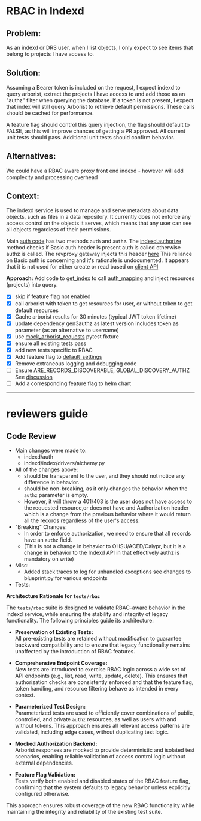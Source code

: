 
# RBAC in Indexd

## **Problem:**
As an indexd or DRS user, when I list objects, I only expect to see items that belong to projects I have access to.

## **Solution:**

Assuming a Bearer token is included on the request, I expect indexd to query arborist, extract the projects I have access to and add those as an "authz" filter when querying the database.  If a token is not present, I expect that index will still query Arborist to retrieve default permissions.  These calls should be cached for performance.

A feature flag should control this query injection, the flag should default to FALSE, as this will improve chances of getting a PR approved.  All current unit tests should pass.  Additional unit tests should confirm behavior.

## **Alternatives:**
We could have a RBAC aware proxy front end indexd - however will add complexity and processing overhead

## **Context:**

The indexd service is used to manage and serve metadata about data objects, such as files in a data repository. It currently does not enforce any access control on the objects it serves, which means that any user can see all objects regardless of their permissions.

Main [auth code](https://github.com/uc-cdis/indexd/blob/fb21317f2bc72ad9b0ea143fe9388122f59d10f4/indexd/auth/drivers/alchemy.py#L37-L36) has two methods `auth` and `authz`. The [indexd.authorize](https://github.com/uc-cdis/indexd/blob/0859c639f99a7cbce0a0cd15564ed9847814a5ff/indexd/auth/__init__.py#L10) method checks if Basic auth header is present auth is called otherwise authz is called.   The revproxy gateway injects this header [here](https://github.com/uc-cdis/gen3-helm/blob/9ccd25c3e4c40f87f750883802ece5866cdfbc24/helm/revproxy/gen3.nginx.conf/indexd-service.conf#L41-L53) This reliance on Basic auth is concerning and it's rationale is undocumented.  It appears that it is not used for either create or read based on [client API](https://github.com/uc-cdis/indexclient/blob/master/indexclient/client.py)

**Approach:**
Add code to [get_index](https://github.com/uc-cdis/indexd/blob/b6ec68f15a8bb61e99c0daf3f6af729691f213c7/indexd/index/blueprint.py#L60) to call [auth_mapping](https://github.com/uc-cdis/gen3authz/blob/master/src/gen3authz/client/arborist/base.py#L286)
and inject resources (projects) into query.
- [x] skip if feature flag not enabled
- [x] call arborist with token to get resources for user, or without token to get default resources
- [x] Cache arborist results for 30 minutes (typical JWT token lifetime)
- [x] update dependency gen3authz as latest version includes token as parameter (as an alternative to username)
- [x] use [mock_arborist_requests](https://github.com/uc-cdis/indexd/blob/8ff50b9c829920907181d5c186c907e06f5c4a5d/tests/conftest.py#L230) pytest fixture
- [x] ensure all existing tests pass
- [x] add new tests specific to RBAC
- [x] Add feature flag to [default_settings](https://github.com/uc-cdis/indexd/blob/8ff50b9c829920907181d5c186c907e06f5c4a5d/indexd/default_settings.py)
- [x] Remove extraneous logging and debugging code
- [ ] Ensure ARE_RECORDS_DISCOVERABLE, GLOBAL_DISCOVERY_AUTHZ See [discussion](https://github.com/uc-cdis/indexd/pull/400#discussion_r2243579240)
- [ ] Add a corresponding feature flag to helm chart

---
# reviewers guide

## Code Review
* Main changes were made to:
  * indexd/auth
  * indexd/index/drivers/alchemy.py
* All of the changes above:
  * should be transparent to the user, and they should not notice any difference in behavior.
  * should be non-breaking, as it only changes the behavior when the `authz` parameter is empty.
  * However, it will throw a 401/403 is the user does not have access to the requested resource,or does not have and Authorization header which is a change from the previous behavior where it would return all the records regardless of the user's access.
* "Breaking" Changes:
  * In order to enforce authorization, we need to ensure that all records have an `authz` field.
  * (This is not a change in behavior to OHSU/ACED/Calypr, but it is a change in behavior to the Indexd API in that effectively authz is mandatory on write)
* Misc:
  * Added stack traces to log for unhandled exceptions see changes to blueprint.py for various endpoints
* Tests:

**Architecture Rationale for `tests/rbac`**

The `tests/rbac` suite is designed to validate RBAC-aware behavior in the indexd service, while ensuring the stability and integrity of legacy functionality. The following principles guide its architecture:

- **Preservation of Existing Tests:**  
  All pre-existing tests are retained without modification to guarantee backward compatibility and to ensure that legacy functionality remains unaffected by the introduction of RBAC features.

- **Comprehensive Endpoint Coverage:**  
  New tests are introduced to exercise RBAC logic across a wide set of API endpoints (e.g., list, read, write, update, delete). This ensures that authorization checks are consistently enforced and that the feature flag, token handling, and resource filtering behave as intended in every context.

- **Parameterized Test Design:**  
  Parameterized tests are used to efficiently cover combinations of public, controlled, and private `authz` resources, as well as users with and without tokens. This approach ensures all relevant access patterns are validated, including edge cases, without duplicating test logic.

- **Mocked Authorization Backend:**  
  Arborist responses are mocked to provide deterministic and isolated test scenarios, enabling reliable validation of access control logic without external dependencies.

- **Feature Flag Validation:**  
  Tests verify both enabled and disabled states of the RBAC feature flag, confirming that the system defaults to legacy behavior unless explicitly configured otherwise.

This approach ensures robust coverage of the new RBAC functionality while maintaining the integrity and reliability of the existing test suite.    